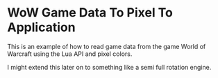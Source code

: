 # WoW Game Data To Pixel To Application

This is an example of how to read game data from the game World of Warcraft using the Lua API and pixel colors.  

I might extend this later on to something like a semi full rotation engine. 